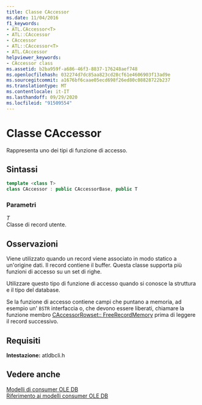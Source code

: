 ```yaml
---
title: Classe CAccessor
ms.date: 11/04/2016
f1_keywords:
- ATL.CAccessor<T>
- ATL::CAccessor
- CAccessor
- ATL::CAccessor<T>
- ATL.CAccessor
helpviewer_keywords:
- CAccessor class
ms.assetid: b2ba959f-a686-46f3-8837-176248aef748
ms.openlocfilehash: 032274d7dc85aa823cd28cf61e4606903f13ad9e
ms.sourcegitcommit: a1676bf6caae05ecd698f26ed80c08828722b237
ms.translationtype: MT
ms.contentlocale: it-IT
ms.lasthandoff: 09/29/2020
ms.locfileid: "91509554"
---
```

# <a name="caccessor-class"></a>Classe CAccessor

Rappresenta uno dei tipi di funzione di accesso.

## <a name="syntax"></a>Sintassi

```cpp
template <class T>
class CAccessor : public CAccessorBase, public T
```

### <a name="parameters"></a>Parametri

*T*<br/>
Classe di record utente.

## <a name="remarks"></a>Osservazioni

Viene utilizzato quando un record viene associato in modo statico a un'origine dati. Il record contiene il buffer. Questa classe supporta più funzioni di accesso su un set di righe.

Utilizzare questo tipo di funzione di accesso quando si conosce la struttura e il tipo del database.

Se la funzione di accesso contiene campi che puntano a memoria, ad esempio un' `BSTR` interfaccia o, che devono essere liberati, chiamare la funzione membro [CAccessorRowset:: FreeRecordMemory](./caccessorrowset-class.md#freerecordmemory) prima di leggere il record successivo.

## <a name="requirements"></a>Requisiti

**Intestazione:** atldbcli.h

## <a name="see-also"></a>Vedere anche

[Modelli di consumer OLE DB](../../data/oledb/ole-db-consumer-templates-cpp.md)<br/>
[Riferimento ai modelli consumer OLE DB](../../data/oledb/ole-db-consumer-templates-reference.md)
